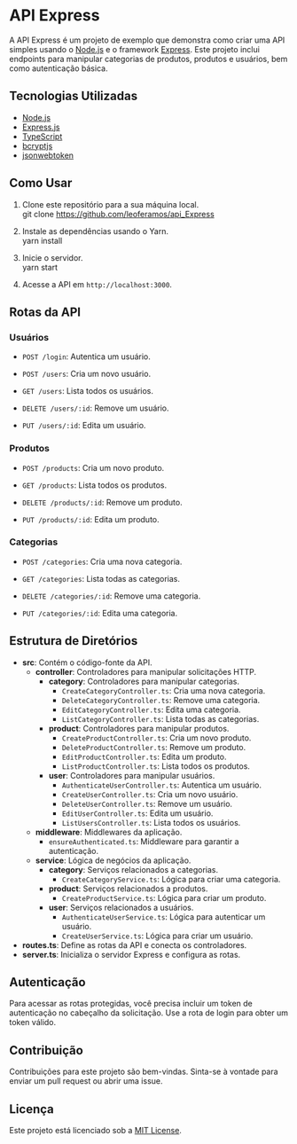 # API Express

A API Express é um projeto de exemplo que demonstra como criar uma API simples usando o <a href="https://nodejs.org/pt-br/docs">Node.js</a> e o framework <a href="https://expressjs.com/pt-br/">Express</a>. Este projeto inclui endpoints para manipular categorias de produtos, produtos e usuários, bem como autenticação básica.

## Tecnologias Utilizadas

- <a href="https://nodejs.org/pt-br/docs">Node.js</a>
- <a href="https://expressjs.com/pt-br/">Express.js</a>
- <a href="https://www.typescriptlang.org"/>TypeScript</a>
- <a href="https://www.npmjs.com/package/bcryptjs">bcryptjs</a>
- <a href="https://www.npmjs.com/package/jsonwebtoken">jsonwebtoken</a>



## Como Usar

1. Clone este repositório para a sua máquina local.<br>
git clone https://github.com/leoferamos/api_Express<br>

2. Instale as dependências usando o Yarn.<br>
   yarn install<br>
3. Inicie o servidor.<br>
   yarn start<br>
4. Acesse a API em `http://localhost:3000`.

## Rotas da API

### Usuários 
 
- `POST /login`: Autentica um usuário.
 
- `POST /users`: Cria um novo usuário.

- `GET /users`: Lista todos os usuários.

- `DELETE /users/:id`: Remove um usuário.

- `PUT /users/:id`: Edita um usuário.

### Produtos 

- `POST /products`: Cria um novo produto.

- `GET /products`: Lista todos os produtos.

- `DELETE /products/:id`: Remove um produto.

- `PUT /products/:id`: Edita um produto.

### Categorias

- `POST /categories`: Cria uma nova categoria.

- `GET /categories`: Lista todas as categorias.

- `DELETE /categories/:id`: Remove uma categoria.

- `PUT /categories/:id`: Edita uma categoria.

## Estrutura de Diretórios

- **src**: Contém o código-fonte da API.
  - **controller**: Controladores para manipular solicitações HTTP.
    - **category**: Controladores para manipular categorias.
      - `CreateCategoryController.ts`: Cria uma nova categoria.
      - `DeleteCategoryController.ts`: Remove uma categoria.
      - `EditCategoryController.ts`: Edita uma categoria.
      - `ListCategoryController.ts`: Lista todas as categorias.
    - **product**: Controladores para manipular produtos.
      - `CreateProductController.ts`: Cria um novo produto.
      - `DeleteProductController.ts`: Remove um produto.
      - `EditProductController.ts`: Edita um produto.
      - `ListProductController.ts`: Lista todos os produtos.
    - **user**: Controladores para manipular usuários.
      - `AuthenticateUserController.ts`: Autentica um usuário.
      - `CreateUserController.ts`: Cria um novo usuário.
      - `DeleteUserController.ts`: Remove um usuário.
      - `EditUserController.ts`: Edita um usuário.
      - `ListUsersController.ts`: Lista todos os usuários.
  - **middleware**: Middlewares da aplicação.
    - `ensureAuthenticated.ts`: Middleware para garantir a autenticação.
  - **service**: Lógica de negócios da aplicação.
    - **category**: Serviços relacionados a categorias.
      - `CreateCategoryService.ts`: Lógica para criar uma categoria.
    - **product**: Serviços relacionados a produtos.
      - `CreateProductService.ts`: Lógica para criar um produto.
    - **user**: Serviços relacionados a usuários.
      - `AuthenticateUserService.ts`: Lógica para autenticar um usuário.
      - `CreateUserService.ts`: Lógica para criar um usuário.
- **routes.ts**: Define as rotas da API e conecta os controladores.
- **server.ts**: Inicializa o servidor Express e configura as rotas.

## Autenticação

Para acessar as rotas protegidas, você precisa incluir um token de autenticação no cabeçalho da solicitação. Use a rota de login para obter um token válido.

## Contribuição

Contribuições para este projeto são bem-vindas. Sinta-se à vontade para enviar um pull request ou abrir uma issue.

## Licença

Este projeto está licenciado sob a [MIT License](LICENSE).







